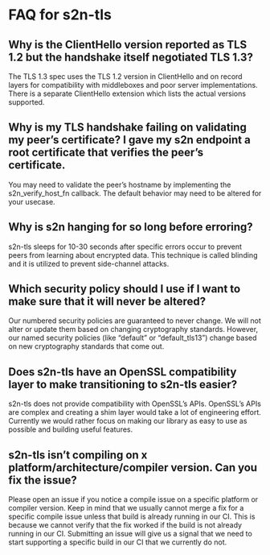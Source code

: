 # FAQ for s2n-tls

## Why is the ClientHello version reported as TLS 1.2 but the handshake itself negotiated TLS 1.3?
The TLS 1.3 spec uses the TLS 1.2 version in ClientHello and on record layers for compatibility with middleboxes and poor server implementations. There is a separate ClientHello extension which lists the actual versions supported.

## Why is my TLS handshake failing on validating my peer’s certificate? I gave my s2n endpoint a root certificate that verifies the peer’s certificate.
You may need to validate the peer’s hostname by implementing the s2n_verify_host_fn callback. The default behavior may need to be altered for your usecase.

## Why is s2n hanging for so long before erroring?
s2n-tls sleeps for 10-30 seconds after specific errors occur to prevent peers from learning about encrypted data. This technique is called blinding and it is utilized to prevent side-channel attacks.

## Which security policy should I use if I want to make sure that it will never be altered?
Our numbered security policies are guaranteed to never change. We will not alter or update them based on changing cryptography standards. However, our named security policies (like “default” or “default_tls13”) change based on new cryptography standards that come out. 

## Does s2n-tls have an OpenSSL compatibility layer to make transitioning to s2n-tls easier? 
s2n-tls does not provide compatibility with OpenSSL’s APIs. OpenSSL’s APIs are complex and creating a shim layer would take a lot of engineering effort. Currently we would rather focus on making our library as easy to use as possible and building useful features.

## s2n-tls isn’t compiling on x platform/architecture/compiler version. Can you fix the issue?
Please open an issue if you notice a compile issue on a specific platform or compiler version. Keep in mind that we usually cannot merge a fix for a specific compile issue unless that build is already running in our CI. This is because we cannot verify that the fix worked if the build is not already running in our CI. Submitting an issue will give us a signal that we need to start supporting a specific build in our CI that we currently do not.

